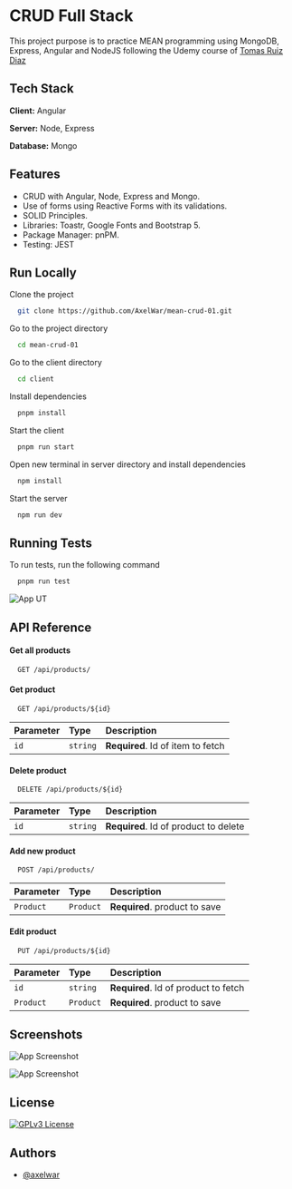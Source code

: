 # CRUD Full Stack 

This project purpose is to practice MEAN programming using MongoDB, Express, Angular and NodeJS following the Udemy course of [Tomas Ruiz Diaz](https://www.udemy.com/course/crud-productos-stack-mean/)


## Tech Stack

**Client:** Angular

**Server:** Node, Express

**Database:** Mongo


## Features

- CRUD with Angular, Node, Express and Mongo.
- Use of forms using Reactive Forms with its validations.  
- SOLID Principles.
- Libraries: Toastr, Google Fonts and Bootstrap 5.
- Package Manager: pnPM.
- Testing: JEST


## Run Locally

Clone the project

```bash
  git clone https://github.com/AxelWar/mean-crud-01.git
```

Go to the project directory

```bash
  cd mean-crud-01
```

Go to the client directory

```bash
  cd client
```

Install dependencies

```bash
  pnpm install
```

Start the client

```bash
  pnpm run start
```

Open new terminal in server directory and install dependencies

```bash
  npm install
```

Start the server

```bash
  npm run dev
```
## Running Tests

To run tests, run the following command

```bash
  pnpm run test
```
![App UT](https://lh3.google.com/u/0/d/1ykZH_fQKQxs7HRgR64tZG9Ibv3Q8jpKu=w1920-h945-iv2)

## API Reference

#### Get all products

```http
  GET /api/products/
```

#### Get product

```http
  GET /api/products/${id}
```

| Parameter | Type     | Description                       |
| :-------- | :------- | :-------------------------------- |
| `id`      | `string` | **Required**. Id of item to fetch |

#### Delete product

```http
  DELETE /api/products/${id}
```

| Parameter | Type     | Description                       |
| :-------- | :------- | :-------------------------------- |
| `id`      | `string` | **Required**. Id of product to delete |

#### Add new product

```http
  POST /api/products/
```

| Parameter | Type     | Description                       |
| :-------- | :------- | :-------------------------------- |
| `Product`      | `Product` | **Required**. product to save |

#### Edit product

```http
  PUT /api/products/${id}
```

| Parameter | Type     | Description                       |
| :-------- | :------- | :-------------------------------- |
| `id`      | `string` | **Required**. Id of product to fetch |
| `Product`      | `Product` | **Required**. product to save |

## Screenshots

![App Screenshot](https://lh3.googleusercontent.com/u/0/drive-viewer/AEYmBYR6UCxPNl8S709L1J7CAuFdxtv6xsSoonlTWJfminOZt2WfHyuNgLMn2Haqu02xdB7nhvKpSqnfYZypXR3Iq85IMYon=w1920-h945)

![App Screenshot](https://lh3.googleusercontent.com/u/0/drive-viewer/AEYmBYTlB3bwf9-43Lq4MPzWMKGZMNDTMOe3ysM6U_LrNExYe5_BrUGGpNgJqfkKbh0xs_JVa9Eb9CDucuD8lTJnu4wKw2gbeA=w1920-h945)
## License
[![GPLv3 License](https://img.shields.io/badge/License-GPL%20v3-yellow.svg)](https://opensource.org/licenses/)

## Authors

- [@axelwar](https://www.github.com/axelwar)

